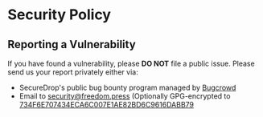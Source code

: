 # Security Policy

## Reporting a Vulnerability

If you have found a vulnerability, please **DO NOT** file a public issue. Please send us your report privately either via:

- SecureDrop's public bug bounty program managed by [Bugcrowd](https://bugcrowd.com/freedomofpress)
- Email to security@freedom.press (Optionally GPG-encrypted to [734F6E707434ECA6C007E1AE82BD6C9616DABB79](https://securedrop.org/documents/6/fpf-email.asc)
